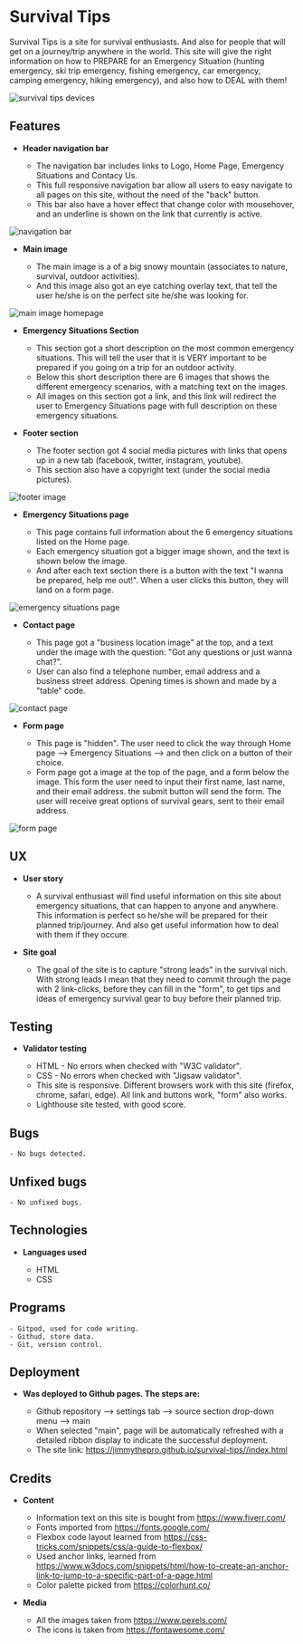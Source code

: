 # **Survival Tips**
Survival Tips is a site for survival enthusiasts. And also for people that will get on a journey/trip anywhere in the world. 
This site will give the right information on how to PREPARE for an Emergency Situation (hunting emergency, ski trip emergency, fishing emergency, 
car emergency, camping emergency, hiking emergency), and also how to DEAL with them!

![survival tips devices](../assets/images/survival-tips-screen.jpg)

## Features

* **Header navigation bar**

    - The navigation bar includes links to Logo, Home Page, Emergency Situations and Contacy Us.
    - This full responsive navigation bar allow all users to easy navigate to all pages on this site, without the need of the "back" button.
    - This bar also have a hover effect that change color with mousehover, and an underline is shown on the link that currently is active.

![navigation bar](../assets/images/navigation-bar.jpg)

* **Main image**

    - The main image is a of a big snowy mountain (associates to nature, survival, outdoor activities).
    - And this image also got an eye catching overlay text, that tell the user he/she is on the perfect site he/she was looking for.

![main image homepage](../assets/images/main-image.jpg)

* **Emergency Situations Section**

    - This section got a short description on the most common emergency situations. This will tell the user that it is VERY important to be prepared if you going on a trip for an outdoor activity.
    - Below this short description there are 6 images that shows the different emergency scenarios, with a matching text on the images.
    - All images on this section got a link, and this link will redirect the user to Emergency Situations page with full description on these emergency situations.

* **Footer section**

    - The footer section got 4 social media pictures with links that opens up in a new tab (facebook, twitter, instagram, youtube).
    - This section also have a copyright text (under the social media pictures).

![footer image](../assets/images/footer-image.jpg)

* **Emergency Situations page**

    - This page contains full information about the 6 emergency situations listed on the Home page.
    - Each emergency situation got a bigger image shown, and the text is shown below the image.
    - And after each text section there is a button with the text "I wanna be prepared, help me out!". When a user clicks this button, they will land on a form page.

![emergency situations page](../assets/images/emergency-page-screen.jpg)

* **Contact page**

    - This page got a "business location image" at the top, and a text under the image with the question: "Got any questions or just wanna chat?".
    - User can also find a telephone number, email address and a business street address. Opening times is shown and made by a "table" code.

![contact page](../assets/images/contact-page-info.jpg)

* **Form page**

    - This page is "hidden". The user need to click the way through Home page --> Emergency Situations --> and then click on a button of their choice.
    - Form page got a image at the top of the page, and a form below the image. This form the user need to input their first name, last name, and their email address. the submit button will send the form. The user will receive great options of survival gears, sent to their email address.

![form page](../assets/images/form-page.jpg)

## UX

* **User story**

    - A survival enthusiast will find useful information on this site about emergency situations, that can happen to anyone and anywhere. This information is perfect so he/she will be prepared for their planned trip/journey. And also get useful information how to deal with them if they occure.

* **Site goal**

    - The goal of the site is to capture "strong leads" in the survival nich. With strong leads I mean that they need to commit through the page with 2 link-clicks, before they can fill in the "form", to get tips and ideas of emergency survival gear to buy before their planned trip.

## Testing

* **Validator testing**

    - HTML - No errors when checked with "W3C validator".
    - CSS - No errors when checked with "Jigsaw validator".
    - This site is responsive. Different browsers work with this site (firefox, chrome, safari, edge). All link and buttons work, "form" also works.
    - Lighthouse site tested, with good score.

## Bugs

    - No bugs detected.

## Unfixed bugs

    - No unfixed bugs.

## Technologies

* **Languages used**

    - HTML
    - CSS

## Programs

    - Gitpod, used for code writing.
    - Githud, store data.
    - Git, version control.

## Deployment

* **Was deployed to Github pages. The steps are:**

    - Github repository --> settings tab --> source section drop-down menu --> main
    - When selected "main", page will be automatically refreshed with a detailed ribbon display to indicate the successful deployment.
    - The site link: https://jimmythepro.github.io/survival-tips//index.html

## Credits

* **Content**

    - Information text on this site is bought from https://www.fiverr.com/
    - Fonts imported from https://fonts.google.com/
    - Flexbox code layout learned from https://css-tricks.com/snippets/css/a-guide-to-flexbox/
    - Used anchor links, learned from https://www.w3docs.com/snippets/html/how-to-create-an-anchor-link-to-jump-to-a-specific-part-of-a-page.html
    - Color palette picked from https://colorhunt.co/

* **Media**

    - All the images taken from https://www.pexels.com/
    - The icons is taken from https://fontawesome.com/



